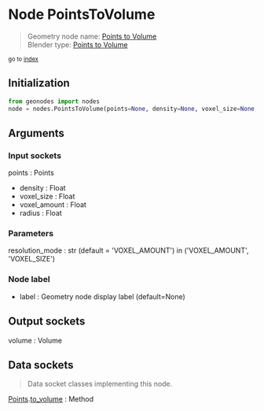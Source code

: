 
# Node PointsToVolume

> Geometry node name: [Points to Volume](https://docs.blender.org/manual/en/latest/modeling/geometry_nodes/material/points_to_volume.html)<br>
  Blender type: [Points to Volume](https://docs.blender.org/api/current/bpy.types.GeometryNodePointsToVolume.html)
  
<sub>go to [index](/docs/index.md)</sub>

## Initialization

```python
from geonodes import nodes
node = nodes.PointsToVolume(points=None, density=None, voxel_size=None, voxel_amount=None, radius=None, resolution_mode='VOXEL_AMOUNT', label=None)
```



## Arguments


### Input sockets

points : Points
- density : Float
- voxel_size : Float
- voxel_amount : Float
- radius : Float

### Parameters

resolution_mode : str (default = 'VOXEL_AMOUNT') in ('VOXEL_AMOUNT', 'VOXEL_SIZE')

### Node label

- label : Geometry node display label (default=None)

## Output sockets

volume : Volume

## Data sockets

> Data socket classes implementing this node.
  
[Points](/docs/sockets/Points.md).[to_volume](/docs/sockets/Points.md#to_volume) : Method

